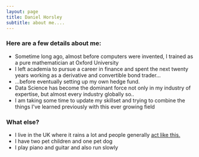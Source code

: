 ```yaml
---
layout: page
title: Daniel Horsley
subtitle: about me....
---
```


### Here are a few details about me:

- Sometime long ago, almost before computers were invented, I trained as a pure mathematician at Oxford University
- I left academia to pursue a career in finance and spent the next twenty years working as a derivative and convertible bond trader...
- ...before eventually setting up my own hedge fund.
- Data Science has become the dominant force not only in my industry of expertise, but almost every industry globally so..
- I am taking some time to update my skillset and trying to combine the things I've learned previously with this ever growing field

### What else?

 - I live in the UK where it rains a lot and people generally [act like this.](https://twitter.com/SoVeryBritish)
 - I have two pet children and one pet dog
 - I play piano and guitar and also run slowly
